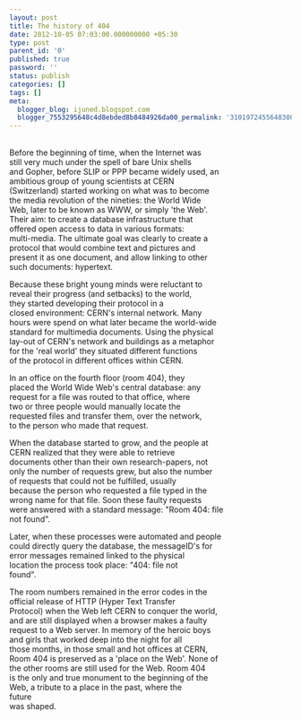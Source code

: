 ```yaml
---
layout: post
title: The history of 404
date: 2012-10-05 07:03:00.000000000 +05:30
type: post
parent_id: '0'
published: true
password: ''
status: publish
categories: []
tags: []
meta:
  blogger_blog: ijuned.blogspot.com
  blogger_7553295648c4d8ebded8b8484926da00_permalink: '3101972455648300804'
---
```

<div dir="ltr" style="text-align:left;"><!--[if gte mso 9]&gt;   Normal  0          false  false  false    EN-US  X-NONE  X-NONE                                 MicrosoftInternetExplorer4                                     &lt;![endif]--><br /><!--[if gte mso 9]&gt;                                                                                                                                                                                                                                                                                    &lt;![endif]--><!--[if gte mso 10]&gt; /* Style Definitions */  table.MsoNormalTable  {mso-style-name:"Table Normal";  mso-tstyle-rowband-size:0;  mso-tstyle-colband-size:0;  mso-style-noshow:yes;  mso-style-priority:99;  mso-style-parent:"";  mso-padding-alt:0in 5.4pt 0in 5.4pt;  mso-para-margin:0in;  mso-para-margin-bottom:.0001pt;  mso-pagination:widow-orphan;  font-size:10.0pt;  font-family:"Times New Roman","serif";} &lt;![endif]--> 
<div class="MsoNormal"><span>Before the beginning of time, when the Internet was<br />still very much under the spell of bare Unix shells<br />and Gopher, before SLIP or PPP became widely used, an <br />ambitious group of young scientists at CERN <br />(Switzerland) started working on what was to become<br />the media revolution of the nineties: the World Wide<br />Web, later to be known as WWW, or simply 'the Web'. <br />Their aim: to create a database infrastructure that <br />offered open access to data in various formats:<br />multi-media. The ultimate goal was clearly to create a<br />protocol that would combine text and pictures and<br />present it as one document, and allow linking to other <br />such documents: hypertext.</p>
<p>Because these bright young minds were reluctant to<br />reveal their progress (and setbacks) to the world,<br />they started developing their protocol in a <br />closed environment: CERN's internal network. Many <br />hours were spend on what later became the world-wide<br />standard for multimedia documents. Using the physical<br />lay-out of CERN's network and buildings as a metaphor <br />for the 'real world' they situated different functions <br />of the protocol in different offices within CERN.</p>
<p>In an office on the fourth floor (room 404), they<br />placed the World Wide Web's central database: any <br />request for a file was routed to that office, where <br />two or three people would manually locate the<br />requested files and transfer them, over the network,<br />to the person who made that request.</p>
<p>When the database started to grow, and the people at <br />CERN realized that they were able to retrieve <br />documents other than their own research-papers, not<br />only the number of requests grew, but also the number<br />of requests that could not be fulfilled, usually<br />because the person who requested a file typed in the <br />wrong name for that file. Soon these faulty requests<br />were answered with a standard message: "Room 404: file<br />not found".</p>
<p>Later, when these processes were automated and people<br />could directly query the database, the messageID's for <br />error messages remained linked to the physical<br />location the process took place: "404: file not<br />found".</p>
<p>The room numbers remained in the error codes in the<br />official release of HTTP (Hyper Text Transfer <br />Protocol) when the Web left CERN to conquer the world,<br />and are still displayed when a browser makes a faulty<br />request to a Web server. In memory of the heroic boys<br />and girls that worked deep into the night for all <br />those months, in those small and hot offices at CERN,<br />Room 404 is preserved as a 'place on the Web'. None of<br />the other rooms are still used for the Web. Room 404<br />is the only and true monument to the beginning of the <br />Web, a tribute to a place in the past, where the<br />future<br />was shaped.</span></div>
</div>
